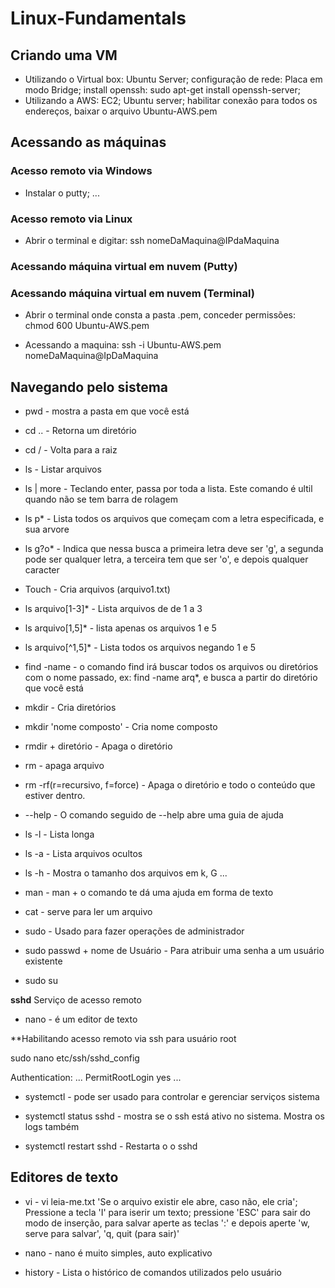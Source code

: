 # Linux-Fundamentals

## Criando uma VM

- Utilizando o Virtual box: Ubuntu Server; configuração de rede: Placa em modo Bridge; install openssh: sudo apt-get install openssh-server;
- Utilizando a AWS: EC2; Ubuntu server; habilitar conexão para todos os endereços, baixar o arquivo Ubuntu-AWS.pem


## Acessando as máquinas

### Acesso remoto via Windows

- Instalar o putty; ...


### Acesso remoto via Linux

- Abrir o terminal e digitar: ssh nomeDaMaquina@IPdaMaquina

### Acessando máquina virtual em nuvem (Putty)



### Acessando máquina virtual em nuvem (Terminal)

- Abrir o terminal onde consta a pasta .pem, conceder permissões: chmod 600 Ubuntu-AWS.pem

- Acessando a maquina: ssh -i Ubuntu-AWS.pem nomeDaMaquina@IpDaMaquina

## Navegando pelo sistema


- pwd - mostra a pasta em que você está


- cd .. - Retorna um diretório


- cd / - Volta para a raiz


- ls - Listar arquivos


- ls | more - Teclando enter, passa por toda a lista. Este comando é ultil quando não se tem barra de rolagem


- ls p* - Lista todos os arquivos que começam com a letra especificada, e sua arvore


- ls g?o* - Indica que nessa busca a primeira letra deve ser 'g', a segunda pode ser qualquer letra, a terceira tem que ser 'o', e depois qualquer caracter


- Touch - Cria arquivos (arquivo1.txt)


- ls arquivo[1-3]* - Lista arquivos de de 1 a 3


- ls arquivo[1,5]* - lista apenas os arquivos 1 e 5


- ls arquivo[^1,5]* - Lista todos os arquivos negando 1 e 5


- find -name - o comando find irá buscar todos os arquivos ou diretórios com o nome passado, ex: find -name arq*, e busca a partir do diretório que você 
está


- mkdir - Cria diretórios

- mkdir 'nome composto' - Cria nome composto


- rmdir + diretório - Apaga o diretório


- rm - apaga arquivo


- rm -rf(r=recursivo, f=force) - Apaga o diretório e todo o conteúdo que estiver dentro.

- --help - O comando seguido de --help abre uma guia de ajuda
- ls -l - Lista longa
- ls -a - Lista arquivos ocultos
- ls -h - Mostra o tamanho dos arquivos em k, G ...
- man - man + o comando te dá uma ajuda em forma de texto
- cat - serve para ler um arquivo
- sudo - Usado para fazer operações de administrador
- sudo passwd + nome de Usuário - Para atribuir uma senha a um usuário existente
- sudo su

**sshd** Serviço de acesso remoto

- nano - é um editor de texto

**Habilitando acesso remoto via ssh para usuário root

sudo nano etc/ssh/sshd_config

Authentication:
	...
	PermitRootLogin yes
	...
	
- systemctl - pode ser usado para controlar e gerenciar serviços sistema

- systemctl status sshd - mostra se o ssh está ativo no sistema. Mostra os logs também

- systemctl restart sshd - Restarta o o sshd


## Editores de texto


- vi - vi leia-me.txt 'Se o arquivo existir ele abre, caso não, ele cria'; Pressione a tecla 'I' para iserir um texto; pressione 'ESC' para sair do modo de inserção, para salvar aperte as teclas ':' e depois aperte 'w, serve para salvar', 'q, quit (para sair)'

- nano - nano é muito simples, auto explicativo

- history - Lista o histórico de comandos utilizados pelo usuário

